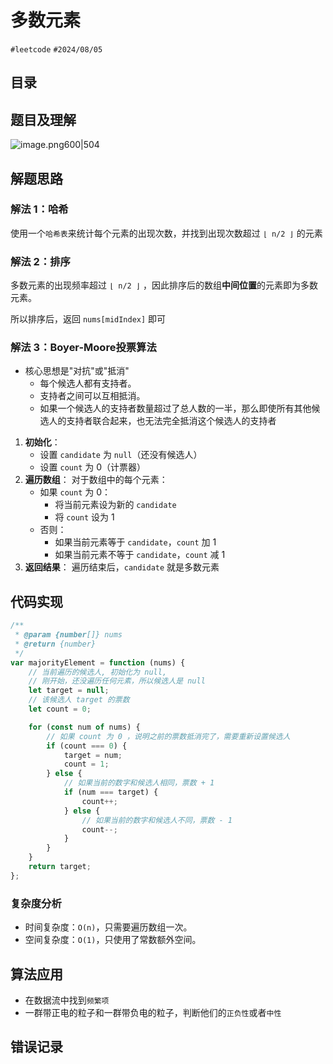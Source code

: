 
# 多数元素


`#leetcode`   `#2024/08/05`


## 目录
<!-- toc -->
 ## 题目及理解 

![image.png600|504](https://832-1310531898.cos.ap-beijing.myqcloud.com/202408050622674.png?imageSlim)

## 解题思路

### 解法 1：哈希

使用一个`哈希表`来统计每个元素的出现次数，并找到出现次数超过 `⌊ n/2 ⌋` 的元素

### 解法 2：排序

多数元素的出现频率超过 `⌊ n/2 ⌋` ，因此排序后的数组**中间位置**的元素即为多数元素。

所以排序后，返回 `nums[midIndex]` 即可

### 解法 3：Boyer-Moore投票算法

- 核心思想是"对抗"或"抵消"
	- 每个候选人都有支持者。
	- 支持者之间可以互相抵消。
	- 如果一个候选人的支持者数量超过了总人数的一半，那么即使所有其他候选人的支持者联合起来，也无法完全抵消这个候选人的支持者

1. **初始化**：
    - 设置 `candidate` 为 `null`（还没有候选人）
    - 设置 `count` 为 0（计票器）
2. **遍历数组**： 对于数组中的每个元素：
    - 如果 `count` 为 0：
        - 将当前元素设为新的 `candidate`
        - 将 `count` 设为 1
    - 否则：
        - 如果当前元素等于 `candidate`，`count` 加 1
        - 如果当前元素不等于 `candidate`，`count` 减 1
3. **返回结果**： 遍历结束后，`candidate` 就是多数元素

## 代码实现

```javascript
/**
 * @param {number[]} nums
 * @return {number}
 */
var majorityElement = function (nums) {
    // 当前遍历的候选人, 初始化为 null,
    // 刚开始，还没遍历任何元素，所以候选人是 null
    let target = null;
    // 该候选人 target 的票数
    let count = 0;

    for (const num of nums) {
        // 如果 count 为 0 ，说明之前的票数抵消完了，需要重新设置候选人
        if (count === 0) {
            target = num;
            count = 1;
        } else {
            // 如果当前的数字和候选人相同，票数 + 1
            if (num === target) {
                count++;
            } else {
                // 如果当前的数字和候选人不同，票数 - 1
                count--;
            }
        }
    }
    return target;
};

```

### 复杂度分析

- 时间复杂度：`O(n)`，只需要遍历数组一次。
- 空间复杂度：`O(1)`，只使用了常数额外空间。

## 算法应用

- 在数据流中找到`频繁项`
- 一群带正电的粒子和一群带负电的粒子，判断他们的`正负性`或者`中性`

## 错误记录